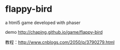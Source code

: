 flappy-bird
===========

a html5 game developed with phaser

demo <http://chaping.github.io/game/flappy-bird>

教程：<http://www.cnblogs.com/2050/p/3790279.html>
